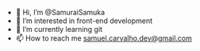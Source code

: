 - 👋 Hi, I’m @SamuraiSamuka
- 👀 I’m interested in front-end development
- 🌱 I’m currently learning git
- 📫 How to reach me samuel.carvalho.dev@gmail.com

<!---
SamuraiSamuka/SamuraiSamuka is a ✨ special ✨ repository because its `README.md` (this file) appears on your GitHub profile.
You can click the Preview link to take a look at your changes.
--->
